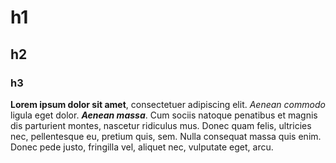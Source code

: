 # h1
## h2
### h3 

**Lorem ipsum dolor sit amet**, consectetuer adipiscing elit. *Aenean commodo* ligula eget dolor. ***Aenean massa***. Cum sociis natoque penatibus et magnis dis parturient montes, nascetur ridiculus mus. Donec quam felis, ultricies nec, pellentesque eu, pretium quis, sem. Nulla consequat massa quis enim. Donec pede justo, fringilla vel, aliquet nec, vulputate eget, arcu.

